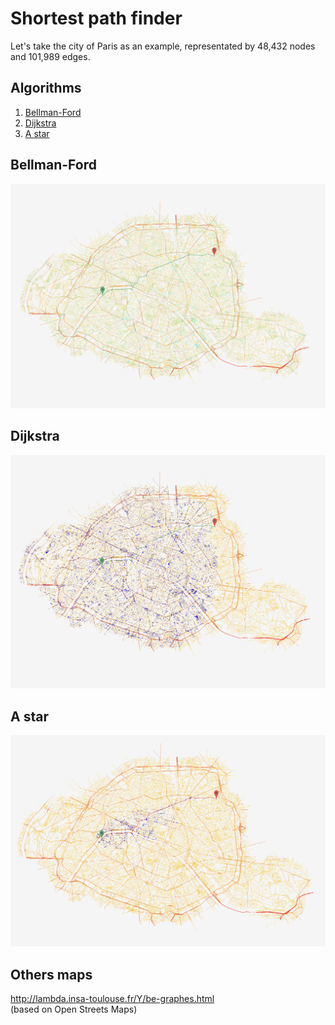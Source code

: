 # Shortest path finder

Let's take the city of Paris as an example, representated by 48,432 nodes and 101,989 edges.

## Algorithms
1. [Bellman-Ford](#bellman-ford)
2. [Dijkstra](#dijkstra)
3. [A star](#a-star)
   
## Bellman-Ford

<img src="https://github.com/clementaudic/Alexman-Clemford/blob/master/images/bellman_ford.png" width="600"/>

## Dijkstra

<img src="https://github.com/clementaudic/Alexman-Clemford/blob/master/images/dijkstra.png" width="600"/>

## A star

<img src="https://github.com/clementaudic/Alexman-Clemford/blob/master/images/astar.png" width="600"/>
    
## Others maps

http://lambda.insa-toulouse.fr/Y/be-graphes.html <br>
(based on Open Streets Maps)
